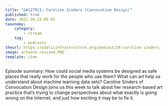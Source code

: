 ```yaml
---
title: "&#127911; Caroline Sinders (Convocation Design)"
published: true
date: 2021-10-15-05-02
taxonomy:
    category:
        - stream
    tag:
        - podcasts
theurl: https://publicinfrastructure.org/podcast/36-caroline-sinders
image: artwork-resized.PNG
template: item
---
```


Episode summary: How could social media systems be designed as safe places that really work for the people who use them? What can art help us understand about machine learning data sets? Caroline Sinders of Convocation Design joins us this week to talk about her research-based art practice that&rsquo;s trying to change perspectives about what exactly is going wrong on the Internet, and just how exciting it may be to fix it.
